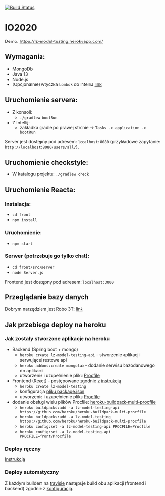 [![Build Status](https://travis-ci.com/Latwe-Zdanko/IO2020.svg?branch=develop)](https://travis-ci.com/Latwe-Zdanko/IO2020)
# IO2020
Demo: https://lz-model-testing.herokuapp.com/
## Wymagania:
* [MongoDb](https://docs.mongodb.com/manual/installation/)
* Java 13
* Node.js
* (Opcjonalnie) wtyczka `Lombok` do IntelliJ [link](https://plugins.jetbrains.com/plugin/6317-lombok) 

## Uruchomienie servera: 
* Z konsoli:
    * `./gradlew bootRun`
* Z Intellij:
    * zakładka gradle po prawej stronie -> `Tasks -> application -> bootRun` 

Server jest dostępny pod adresem: `localhost:8080` (przykładowe zapytanie: `http://localhost:8080/users/all/`).

## Uruchomienie checkstyle:
* W katalogu projektu: `./gradlew check`

## Uruchomienie Reacta: 
### Instalacja:
* `cd front`
* `npm install`
### Uruchomienie:
* `npm start`
### Serwer (potrzebuje go tylko chat):
* `cd front/src/server`
* `node Server.js`

Frontend jest dostępny pod adresem: `localhost:3000`

## Przeglądanie bazy danych
Dobrym narzędziem jest Robo 3T: [link](https://robomongo.org/download)

## Jak przebiega deploy na heroku
### Jak zostały stworzone aplikacje na heroku
* Backend (Spring boot + mongo)
    * `heroku create lz-model-testing-api` - stworzenie aplikacji serwującej restowe api
    * `heroku addons:create mongolab` - dodanie serwisu bazodanowego do aplikacji
    * utworzenie i uzupełnienie pliku [Procfile](Procfile) 
* Frontend (React) -  postępowane zgodnie z [instrukcją](https://github.com/mars/heroku-cra-node) 
    * `heroku create lz-model-testing`
    * konfiguracja [pliku package.json](package.json)
    * utworzenie i uzupełnienie pliku [Procfile](front/Procfile)
* dodanie obsługi wielu plików Procfile: [heroku-buildpack-multi-procfile](https://elements.heroku.com/buildpacks/heroku/heroku-buildpack-multi-procfile)
    * `heroku buildpacks:add -a lz-model-testing-api https://github.com/heroku/heroku-buildpack-multi-procfile`
    * `heroku buildpacks:add -a lz-model-testing https://github.com/heroku/heroku-buildpack-multi-procfile`
    * `heroku config:set -a lz-model-testing-api PROCFILE=Procfile`
    * `heroku config:set -a lz-model-testing-api PROCFILE=front/Procfile`
   
### Deploy ręczny
 [Instrukcja](https://devcenter.heroku.com/articles/git#for-an-existing-heroku-app)
 
### Deploy automatyczny
Z każdym buildem na [travisie](https://travis-ci.com/github/Latwe-Zdanko/IO2020) następuje build obu aplikacji
(frontend i backend) zgodnie z [konfiguracją](.travis.yml).